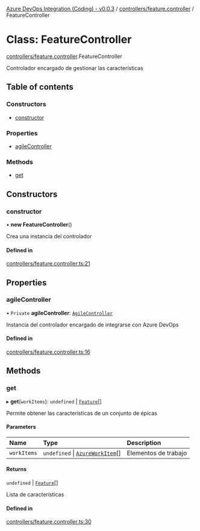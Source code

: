 [Azure DevOps Integration (Coding) - v0.0.3](../README.md) / [controllers/feature.controller](../modules/controllers_feature_controller.md) / FeatureController

# Class: FeatureController

[controllers/feature.controller](../modules/controllers_feature_controller.md).FeatureController

Controlador encargado de gestionar las características

## Table of contents

### Constructors

- [constructor](controllers_feature_controller.FeatureController.md#constructor)

### Properties

- [agileController](controllers_feature_controller.FeatureController.md#agilecontroller)

### Methods

- [get](controllers_feature_controller.FeatureController.md#get)

## Constructors

### constructor

• **new FeatureController**()

Crea una instancia del controlador

#### Defined in

[controllers/feature.controller.ts:21](https://github.com/jeysgar1/azure-devops-api-kms/blob/71b51ad/src/controllers/feature.controller.ts#L21)

## Properties

### agileController

• `Private` **agileController**: [`AgileController`](controllers_agile_controller.AgileController.md)

Instancia del controlador encargado de integrarse con Azure DevOps

#### Defined in

[controllers/feature.controller.ts:16](https://github.com/jeysgar1/azure-devops-api-kms/blob/71b51ad/src/controllers/feature.controller.ts#L16)

## Methods

### get

▸ **get**(`workItems`): `undefined` \| [`Feature`](models_agile_feature.Feature.md)[]

Permite obtener las características de un conjunto de épicas

#### Parameters

| Name | Type | Description |
| :------ | :------ | :------ |
| `workItems` | `undefined` \| [`AzureWorkItem`](models_azureDevOps_azureWorkItem.AzureWorkItem.md)[] | Elementos de trabajo |

#### Returns

`undefined` \| [`Feature`](models_agile_feature.Feature.md)[]

Lista de características

#### Defined in

[controllers/feature.controller.ts:30](https://github.com/jeysgar1/azure-devops-api-kms/blob/71b51ad/src/controllers/feature.controller.ts#L30)
